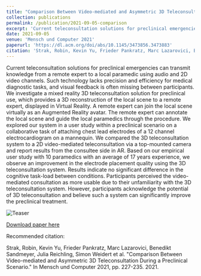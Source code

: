 ```yaml
---
title: "Comparison Between Video-mediated and Asymmetric 3D Teleconsultation During a Preclinical Scenario"
collection: publications
permalink: /publication/2021-09-05-comparison
excerpt: 'Current teleconsultation solutions for preclinical emergencies can transmit knowledge from a remote expert to a local paramedic using audio and 2D video channels. Such technology lacks precision and efficiency for medical diagnostic tasks, and visual feedback is often missing between participants. We investigate a mixed reality 3D teleconsultation solution for preclinical use, which provides a 3D reconstruction of the local scene to a remote expert, displayed in Virtual Reality. A remote expert can join the local scene virtually as an Augmented Reality avatar. The remote expert can annotate the local scene and guide the local paramedics through the procedure. We explored our system in a user study within a preclinical scenario on a collaborative task of attaching chest lead electrodes of a 12 channel electrocardiogram on a mannequin. We compared the 3D teleconsultation system to a 2D video-mediated …'
date: 2021-09-05
venue: 'Mensch und Computer 2021'
paperurl: 'https://dl.acm.org/doi/abs/10.1145/3473856.3473883'
citation: 'Strak, Robin, Kevin Yu, Frieder Pankratz, Marc Lazarovici, Benedikt Sandmeyer, Julia Reichling, Simon Weidert et al. "Comparison Between Video-mediated and Asymmetric 3D Teleconsultation During a Preclinical Scenario." In Mensch und Computer 2021, pp. 227-235. 2021.'
---
```

Current teleconsultation solutions for preclinical emergencies can transmit knowledge from a remote expert to a local paramedic using audio and 2D video channels. Such technology lacks precision and efficiency for medical diagnostic tasks, and visual feedback is often missing between participants. We investigate a mixed reality 3D teleconsultation solution for preclinical use, which provides a 3D reconstruction of the local scene to a remote expert, displayed in Virtual Reality. A remote expert can join the local scene virtually as an Augmented Reality avatar. The remote expert can annotate the local scene and guide the local paramedics through the procedure. We explored our system in a user study within a preclinical scenario on a collaborative task of attaching chest lead electrodes of a 12 channel electrocardiogram on a mannequin. We compared the 3D teleconsultation system to a 2D video-mediated teleconsultation via a top-mounted camera and report results from the consultee side in AR. Based on our empirical user study with 10 paramedics with an average of 17 years experience, we observe an improvement in the electrode placement quality using the 3D teleconsultation system. Results indicate no significant difference in the cognitive task-load between conditions. Participants perceived the video-mediated consultation as more usable due to their unfamiliarity with the 3D teleconsultation system. However, participants acknowledge the potential of 3D teleconsultation and believe such a system can significantly improve the preclinical treatment.

![Teaser](/images/ConsultationTeaser.png)

[Download paper here](https://dl.acm.org/doi/pdf/10.1145/3473856.3473883)


Recommended citation: 

Strak, Robin, Kevin Yu, Frieder Pankratz, Marc Lazarovici, Benedikt Sandmeyer, Julia Reichling, Simon Weidert et al. "Comparison Between Video-mediated and Asymmetric 3D Teleconsultation During a Preclinical Scenario." In Mensch und Computer 2021, pp. 227-235. 2021.